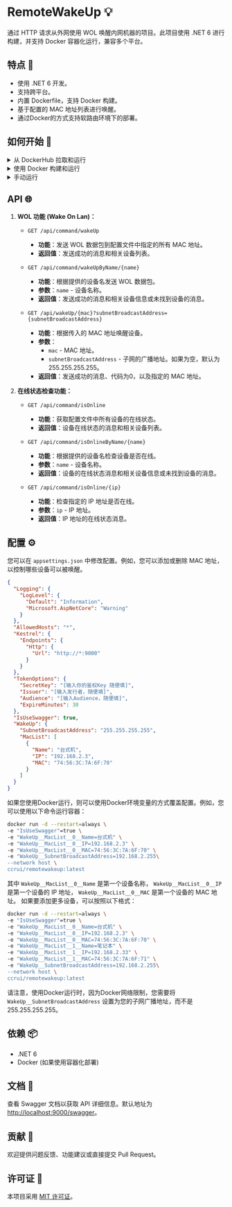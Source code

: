 # RemoteWakeUp 💡

通过 HTTP 请求从外网使用 WOL 唤醒内网机器的项目。此项目使用 .NET 6 进行构建，并支持 Docker 容器化运行，兼容多个平台。

## 特点 🌟

- 使用 .NET 6 开发。
- 支持跨平台。
- 内置 Dockerfile，支持 Docker 构建。
- 基于配置的 MAC 地址列表进行唤醒。
- 通过Docker的方式支持软路由环境下的部署。

## 如何开始 🚀

<details>
  <summary>从 DockerHub 拉取和运行</summary>

1. 从 DockerHub 拉取最新的镜像：

```bash
docker pull ccrui/remotewakeup:latest
```

2. 运行容器：

```bash
docker run -d --restart=always \
-e "IsUseSwagger"=true \
-e "WakeUp__MacList__0__Name=台式机" \
-e "WakeUp__MacList__0__IP=192.168.2.3" \
-e "WakeUp__MacList__0__MAC=74:56:3C:7A:6F:70" \
-e "WakeUp__SubnetBroadcastAddress=192.168.2.255\
--network host \
ccrui/remotewakeup:latest
```

</details>

<details>
  <summary>使用 Docker 构建和运行</summary>

1. 构建 Docker 镜像：

```bash
docker build -t remotewakeup .
```

2. 运行容器：

```bash
docker run -d --restart=always \
-e "IsUseSwagger"=true \
-e "WakeUp__MacList__0__Name=台式机" \
-e "WakeUp__MacList__0__IP=192.168.2.3" \
-e "WakeUp__MacList__0__MAC=74:56:3C:7A:6F:70" \
-e "WakeUp__SubnetBroadcastAddress=192.168.2.255\
--network host \
ccrui/remotewakeup:latest
```

</details>

<details>
  <summary>手动运行</summary>

确保已安装.NET 6 SDK。

1. 在项目根目录中还原 NuGet 包：

```bash
dotnet restore
```

2. 构建和运行应用：

```bash
dotnet run --project RemoteWakeUp/RemoteWakeUp.csproj
```

应用现在应该在 [http://localhost:9000](http://localhost:9000) 运行。


</details>

## API 🌐

1. **WOL 功能 (Wake On Lan)：**

    - `GET /api/command/wakeUp`
        - **功能**：发送 WOL 数据包到配置文件中指定的所有 MAC 地址。
        - **返回值**：发送成功的消息和相关设备列表。

    - `GET /api/command/wakeUpByName/{name}`
        - **功能**：根据提供的设备名发送 WOL 数据包。
        - **参数**：`name` - 设备名称。
        - **返回值**：发送成功的消息和相关设备信息或未找到设备的消息。

    - `GET /api/wakeUp/{mac}?subnetBroadcastAddress={subnetBroadcastAddress}`
        - **功能**：根据传入的 MAC 地址唤醒设备。
        - **参数**：
            - `mac` - MAC 地址。
            - `subnetBroadcastAddress` - 子网的广播地址。如果为空，默认为255.255.255.255。
        - **返回值**：发送成功的消息、代码为0，以及指定的 MAC 地址。

2. **在线状态检查功能：**

    - `GET /api/command/isOnline`
        - **功能**：获取配置文件中所有设备的在线状态。
        - **返回值**：设备在线状态的消息和相关设备列表。

    - `GET /api/command/isOnlineByName/{name}`
        - **功能**：根据提供的设备名检查设备是否在线。
        - **参数**：`name` - 设备名称。
        - **返回值**：设备的在线状态消息和相关设备信息或未找到设备的消息。

    - `GET /api/command/isOnline/{ip}`
        - **功能**：检查指定的 IP 地址是否在线。
        - **参数**：`ip` - IP 地址。
        - **返回值**：IP 地址的在线状态消息。

## 配置 ⚙️

您可以在 `appsettings.json` 中修改配置。例如，您可以添加或删除 MAC 地址，以控制哪些设备可以被唤醒。

```json
{
  "Logging": {
    "LogLevel": {
      "Default": "Information",
      "Microsoft.AspNetCore": "Warning"
    }
  },
  "AllowedHosts": "*",
  "Kestrel": {
    "Endpoints": {
      "Http": {
        "Url": "http://*:9000"
      }
    }
  },
  "TokenOptions": {
    "SecretKey": "[输入你的鉴权Key 随便填]",
    "Issuer": "[输入发行者，随便填]",
    "Audience": "[输入Audience，随便填]",
    "ExpireMinutes": 30
  },
  "IsUseSwagger": true,
  "WakeUp": {
    "SubnetBroadcastAddress": "255.255.255.255",
    "MacList": [
      {
        "Name": "台式机",
        "IP": "192.168.2.3",
        "MAC": "74:56:3C:7A:6F:70"
      }
    ]
  }
}
```

如果您使用Docker运行，则可以使用Docker环境变量的方式覆盖配置。例如，您可以使用以下命令运行容器：

```bash
docker run -d --restart=always \
-e "IsUseSwagger"=true \
-e "WakeUp__MacList__0__Name=台式机" \
-e "WakeUp__MacList__0__IP=192.168.2.3" \
-e "WakeUp__MacList__0__MAC=74:56:3C:7A:6F:70" \
-e "WakeUp__SubnetBroadcastAddress=192.168.2.255\
--network host \
ccrui/remotewakeup:latest
```

其中 `WakeUp__MacList__0__Name` 是第一个设备名称，
`WakeUp__MacList__0__IP` 是第一个设备的 IP 地址，
`WakeUp__MacList__0__MAC` 是第一个设备的 MAC 地址。
如果要添加更多设备，可以按照以下格式：

```bash
docker run -d --restart=always \
-e "IsUseSwagger"=true \
-e "WakeUp__MacList__0__Name=台式机" \
-e "WakeUp__MacList__0__IP=192.168.2.3" \
-e "WakeUp__MacList__0__MAC=74:56:3C:7A:6F:70" \
-e "WakeUp__MacList__1__Name=笔记本" \
-e "WakeUp__MacList__1__IP=192.168.2.33" \
-e "WakeUp__MacList__1__MAC=74:56:3C:7A:6F:71" \
-e "WakeUp__SubnetBroadcastAddress=192.168.2.255\
--network host \
ccrui/remotewakeup:latest
```

请注意，使用Docker运行时，因为Docker网络限制，您需要将 `WakeUp__SubnetBroadcastAddress` 设置为您的子网广播地址，而不是255.255.255.255。

## 依赖 📦

- .NET 6
- Docker (如果使用容器化部署)

## 文档 📖

查看 Swagger 文档以获取 API 详细信息。默认地址为 [http://localhost:9000/swagger](http://localhost:9000/swagger)。

## 贡献 💪

欢迎提供问题反馈、功能建议或直接提交 Pull Request。

## 许可证 📜

本项目采用 [MIT 许可证](LICENSE)。